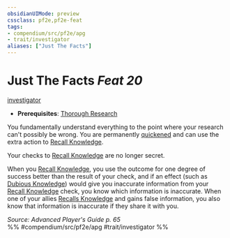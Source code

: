 ```yaml
---
obsidianUIMode: preview
cssclass: pf2e,pf2e-feat
tags:
- compendium/src/pf2e/apg
- trait/investigator
aliases: ["Just The Facts"]
---
```

# Just The Facts  *Feat 20*  
[investigator](Reference/Rules/Traits/investigator-apg.md "Investigator Class Trait")  

- **Prerequisites**: [Thorough Research](thorough-research-apg.md)

You fundamentally understand everything to the point where your research can't possibly be wrong. You are permanently [quickened](conditions.md#Quickened) and can use the extra action to [Recall Knowledge](recall-knowledge.md).

Your checks to [Recall Knowledge](recall-knowledge.md) are no longer secret.

When you [Recall Knowledge](recall-knowledge.md), you use the outcome for one degree of success better than the result of your check, and if an effect (such as [Dubious Knowledge](dubious-knowledge.md)) would give you inaccurate information from your [Recall Knowledge](recall-knowledge.md) check, you know which information is inaccurate. When one of your allies [Recalls Knowledge](recall-knowledge.md) and gains false information, you also know that information is inaccurate if they share it with you.

*Source: Advanced Player's Guide p. 65*  
%% #compendium/src/pf2e/apg #trait/investigator %%